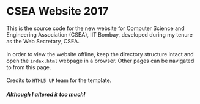 # CSEA Website 2017
This is the source code for the new website for Computer Science and Engineering Association (CSEA), IIT Bombay, developed during my tenure as the Web Secretary, CSEA. <br><br>In order to view the website offline, keep the directory structure intact and open the `index.html` webpage in a browser. Other pages can be navigated to from this page.<br><br>Credits to `HTML5 UP` team for the template.<br><h5>Although I altered it too much!</h5>


